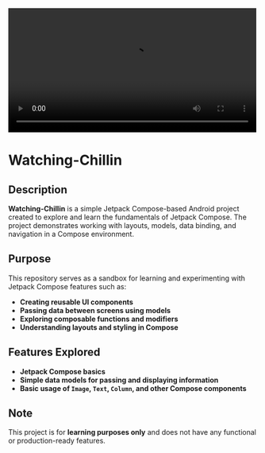 <video src="https://github.com/user-attachments/assets/18b3cb8f-2f4a-467e-b14c-c90aa4ce0552" width="500" controls>
  Your browser does not support the video tag.
</video>

# Watching-Chillin  

## Description  
**Watching-Chillin** is a simple Jetpack Compose-based Android project created to explore and learn the fundamentals of Jetpack Compose. The project demonstrates working with layouts, models, data binding, and navigation in a Compose environment.  

## Purpose  
This repository serves as a sandbox for learning and experimenting with Jetpack Compose features such as:  
- **Creating reusable UI components**  
- **Passing data between screens using models**  
- **Exploring composable functions and modifiers**  
- **Understanding layouts and styling in Compose**  

## Features Explored  
- **Jetpack Compose basics**  
- **Simple data models for passing and displaying information**  
- **Basic usage of `Image`, `Text`, `Column`, and other Compose components**  

## Note  
This project is for **learning purposes only** and does not have any functional or production-ready features.  
